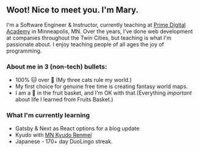 ## Woot! Nice to meet you. I'm Mary.

I'm a Software Engineer & Instructor, currently teaching at [Prime Digital Academy](http://primeacademy.io) in Minneapolis, MN. Over the years, I’ve done web development at companies throughout the Twin Cities, but teaching is what I'm passionate about. I enjoy teaching people of all ages the joy of programming.

### About me in 3 (non-tech) bullets:
- 100% :cat: over :dog: (My three cats rule my world.)
- My first choice for genuine free time is creating fantasy world maps.
- I am a :rice_ball: in the fruit basket, and I'm OK with that.(Everything *important* about life I learned from Fruits Basket.) 

### What I'm currently learning

- Gatsby & Next as React options for a blog update
- Kyudo with [MN Kyudo Renmei](https://www.mnkyudo.org/)
- Japanese - 170+ day DuoLingo streak.
